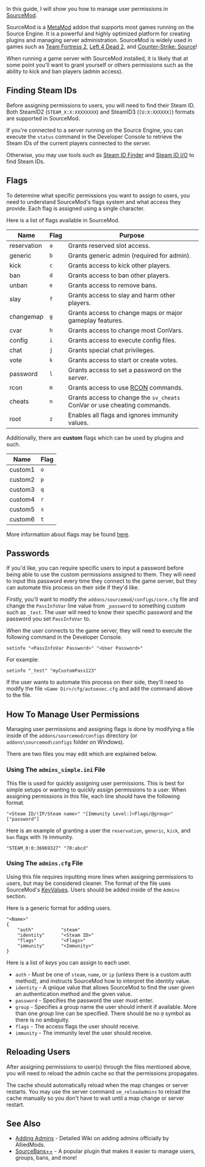 In this guide, I will show you how to manage user permissions in [SourceMod](https://www.sourcemod.net/about.php).

SourceMod is a [MetaMod](https://www.metamodsource.net/about) addon that supports most games running on the Source Engine. It is a powerful and highly optimized platform for creating plugins and managing server administration. SourceMod is widely used in games such as [Team Fortress 2](https://store.steampowered.com/app/440/Team_Fortress_2/), [Left 4 Dead 2](https://store.steampowered.com/app/550/Left_4_Dead_2/), and [Counter-Strike: Source](https://store.steampowered.com/app/240/CounterStrike_Source/)!

When running a game server with SourceMod installed, it is likely that at some point you'll want to grant yourself or others permissions such as the ability to kick and ban players (admin access).

## Finding Steam IDs
Before assigning permissions to users, you will need to find their Steam ID. Both SteamID2 (`STEAM_X:X:XXXXXXXX`) and SteamID3 (`[U:X:XXXXXX]`) formats are supported in SourceMod.

If you're connected to a server running on the Source Engine, you can execute the `status` command in the Developer Console to retrieve the Steam IDs of the current players connected to the server.

Otherwise, you may use tools such as [Steam ID Finder](https://www.steamidfinder.com/) and [Steam ID I/O](https://steamid.io/) to find Steam IDs.

## Flags
To determine what specific permissions you want to assign to users, you need to understand SourceMod's flags system and what access they provide. Each flag is assigned using a single character.

Here is a list of flags available in SourceMod.

| Name | Flag | Purpose |
| ---- | ---- | ------- |
| reservation |	`a` | Grants reserved slot access. |
| generic | `b` | Grants generic admin (required for admin). |
| kick | `c` | Grants access to kick other players. |
| ban |	`d` | Grants access to ban other players. |
| unban | `e` | Grants access to remove bans. |
| slay | `f` | Grants access to slay and harm other players. |
| changemap | `g` | Grants access to change maps or major gameplay features. | 
| cvar | `h` | Grants access to change most ConVars. |
| config | `i` | Grants access to execute config files. |
| chat | `j` | Grants special chat privileges. |
| vote | `k` | Grants access to start or create votes. |
| password | `l` | Grants access to set a password on the server. |
| rcon | `m` | Grants access to use [RCON](https://developer.valvesoftware.com/wiki/Source_RCON_Protocol) commands. |
| cheats | `n` | Grants access to change the `sv_cheats` ConVar or use cheating commands. |
| root | `z` | Enables all flags and ignores immunity values. |

Additionally, there are **custom** flags which can be used by plugins and such.

| Name | Flag
| ---- | ----
| custom1 | `o` |
| custom2 | `p` |
| custom3 | `q` |
| custom4 | `r` |
| custom5 | `s` |
| custom6 | `t` |

More information about flags may be found [here](https://wiki.alliedmods.net/Adding_Admins_(SourceMod)#Levels).

## Passwords
If you'd like, you can require specific users to input a password before being able to use the custom permissions assigned to them. They will need to input this password every time they connect to the game server, but they can automate this process on their side if they'd like.

Firstly, you'll want to modify the `addons/sourcemod/configs/core.cfg` file and change the `PassInfoVar` line value from `_password` to something custom such as `_test`. The user will need to know their specific password and the password you set `PassInfoVar` to.

When the user connects to the game server, they will need to execute the following command in the Developer Console.

```
setinfo "<PassInfoVar Password>" "<User Password>"
```

For example:

```
setinfo "_test" "myCustomPass123"
```

If the user wants to automate this process on their side, they'll need to modify the file `<Game Dir>/cfg/autoexec.cfg` and add the command above to the file.

## How To Manage User Permissions
Managing user permissions and assigning flags is done by modifying a file inside of the `addons/sourcemod/configs` directory (or `addons\sourcemod\configs` folder on Windows).

There are two files you may edit which are explained below.

### Using The `admins_simple.ini` File
This file is used for quickly assigning user permissions. This is best for simple setups or wanting to quickly assign permissions to a user. When assigning permissions in this file, each line should have the following format.

```
"<Steam ID/!IP/Steam name>" "[Immunity Level:]<Flags/@group>" ["password"]
```

Here is an example of granting a user the `reservation`, `generic`, `kick`, and `ban` flags with `70` immunity.

```
"STEAM_0:0:36969327" "70:abcd"
```

### Using The `admins.cfg` File
Using this file requires inputting more lines when assigning permissions to users, but may be considered cleaner. The format of the file uses SourceMod's [KeyValues](https://wiki.alliedmods.net/KeyValues_(SourceMod_Scripting)). Users should be added inside of the `Admins` section.

Here is a generic format for adding users.

```
"<Name>"
{
    "auth"          "steam"
    "identity"      "<Steam ID>"
    "flags"         "<Flags>"
    "immunity"      "<Immunity>"
}
```

Here is a list of *keys* you can assign to each user.

* `auth` - Must be one of `steam`, `name`, or `ip` (unless there is a custom auth method), and instructs SourceMod how to interpret the identity value.
* `identity` - A qnique value that allows SourceMod to find the user given an authentication method and the given value.
* `password` - Specifies the password the user must enter.
* `group` - Specifies a group name the user should inherit if available. More than one *group* line can be specified. There should be no `@` symbol as there is no ambiguity.
* `flags` - The access flags the user should receive.
* `immunity` - The immunity level the user should receive.

## Reloading Users
After assigning permissions to user(s) through the files mentioned above, you will need to reload the admin cache so that the permissions propagates.

The cache should automatically reload when the map changes or server restarts. You may use the server command `sm_reloadadmins` to reload the cache manually so you don't have to wait until a map change or server restart.

## See Also
* [Adding Admins](https://wiki.alliedmods.net/Adding_Admins_(SourceMod)) - Detailed Wiki on adding admins officially by AlliedMods.
* [SourceBans++](https://sbpp.github.io/) - A popular plugin that makes it easier to manage users, groups, bans, and more!

